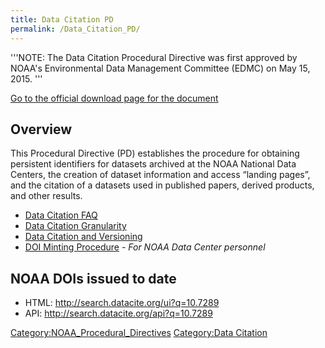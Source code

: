 ```yaml
---
title: Data Citation PD
permalink: /Data_Citation_PD/
---
```


'''NOTE: The Data Citation Procedural Directive was first approved by NOAA's Environmental Data Management Committee (EDMC) on May 15, 2015. '''

[Go to the official download page for the document](https://www.nosc.noaa.gov/EDMC/PD.DC.php)

Overview
--------

This Procedural Directive (PD) establishes the procedure for obtaining persistent identifiers for datasets archived at the NOAA National Data Centers, the creation of dataset information and access “landing pages”, and the citation of a datasets used in published papers, derived products, and other results.

-   [Data Citation FAQ](/Data_Citation_FAQ "wikilink")
-   [Data Citation Granularity](/Data_Citation_Granularity "wikilink")
-   [Data Citation and Versioning](/Data_Citation_and_Versioning "wikilink")
-   [DOI Minting Procedure](/DOI_Minting_Procedure "wikilink") - *For NOAA Data Center personnel*

NOAA DOIs issued to date
------------------------

-   HTML: <http://search.datacite.org/ui?q=10.7289>
-   API: <http://search.datacite.org/api?q=10.7289>

[Category:NOAA_Procedural_Directives](/Category:NOAA_Procedural_Directives "wikilink") [Category:Data Citation](/Category:Data_Citation "wikilink")